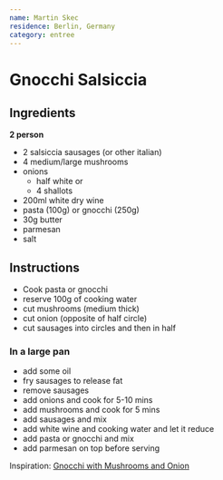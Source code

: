 ```yaml
---
name: Martin Skec
residence: Berlin, Germany
category: entree
---
```


# Gnocchi Salsiccia

## Ingredients
**2 person**
* 2 salsiccia sausages (or other italian)
* 4 medium/large mushrooms 
* onions
	* half white or
	* 4 shallots
* 200ml white dry wine
* pasta (100g) or gnocchi (250g)
* 30g butter
* parmesan
* salt

## Instructions
* Cook pasta or gnocchi 
* reserve 100g of cooking water
* cut mushrooms (medium thick)
* cut onion (opposite of half circle)
* cut sausages into circles and then in half

### In a large pan
* add some oil
* fry sausages to release fat
* remove sausages
* add onions and cook for 5-10 mins
* add mushrooms and cook for 5 mins
* add sausages and mix
* add white wine and cooking water and let it reduce
* add pasta or gnocchi and mix
* add parmesan on top before serving

Inspiration: [Gnocchi with Mushrooms and Onion](https://www.tasteofhome.com/recipes/gnocchi-with-mushrooms-and-onion)
